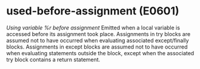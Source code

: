 # used-before-assignment (E0601)

*Using variable %r before assignment* Emitted when a local variable is
accessed before its assignment took place. Assignments in try blocks are
assumed not to have occurred when evaluating associated except/finally
blocks. Assignments in except blocks are assumed not to have occurred
when evaluating statements outside the block, except when the associated
try block contains a return statement.
